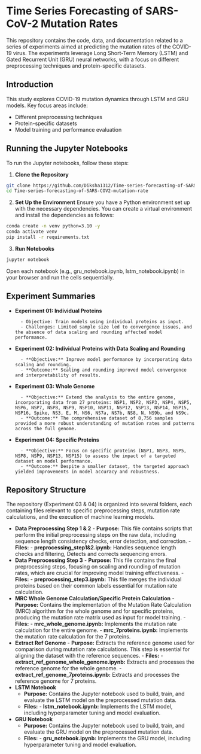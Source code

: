# Time Series Forecasting of SARS-CoV-2 Mutation Rates
This repository contains the code, data, and documentation related to a series of experiments aimed at predicting the mutation rates of the COVID-19 virus. The experiments leverage Long Short-Term Memory (LSTM) and Gated Recurrent Unit (GRU) neural networks, with a focus on different preprocessing techniques and protein-specific datasets.

## Introduction

This study explores COVID-19 mutation dynamics through LSTM and GRU models. Key focus areas include:

- Different preprocessing techniques
- Protein-specific datasets
- Model training and performance evaluation

## Running the Jupyter Notebooks
To run the Jupyter notebooks, follow these steps:
1. **Clone the Repository**
```bash
git clone https://github.com/Diksha1312/Time-series-forecasting-of-SARS-COV2-mutation-rates.git
cd Time-series-forecasting-of-SARS-COV2-mutation-rate
```
2. **Set Up the Environment**
Ensure you have a Python environment set up with the necessary dependencies. You can create a virtual environment and install the dependencies as follows:
```bash
conda create -n venv python=3.10 -y
conda activate venv
pip install -r requirements.txt
```
3. **Run Notebooks**
```bash
jupyter notebook
```
Open each notebook (e.g., gru_notebook.ipynb, lstm_notebook.ipynb) in your browser and run the cells sequentially.

## Experiment Summaries
- **Experiment 01: Individual Proteins**

        - Objective: Train models using individual proteins as input.
        - Challenges: Limited sample size led to convergence issues, and the absence of data scaling and rounding affected model performance.

- **Experiment 02: Individual Proteins with Data Scaling and Rounding**
  
        - **Objective:** Improve model performance by incorporating data scaling and rounding.
        - **Outcome:** Scaling and rounding improved model convergence and interpretability of results.

- **Experiment 03: Whole Genome**
  
        - **Objective:** Extend the analysis to the entire genome, incorporating data from 27 proteins: NSP1, NSP2, NSP3, NSP4, NSP5, NSP6, NSP7, NSP8, NSP9, NSP10, NSP11, NSP12, NSP13, NSP14, NSP15, NSP16, Spike, NS3, E, M, NS6, NS7a, NS7b, NS8, N, NS9b, and NS9c.
        - **Outcome:** The comprehensive dataset of 8,756 samples provided a more robust understanding of mutation rates and patterns across the full genome.

- **Experiment 04: Specific Proteins**
  
        - **Objective:** Focus on specific proteins (NSP1, NSP3, NSP5, NSP8, NSP9, NSP13, NSP15) to assess the impact of a targeted dataset on model performance.
        - **Outcome:** Despite a smaller dataset, the targeted approach yielded improvements in model accuracy and robustness.

## Repository Structure

The repository (Experiment 03 & 04) is organized into several folders, each containing files relevant to specific preprocessing steps, mutation rate calculations, and the execution of machine learning models.

- **Data Preprocessing Step 1 & 2**
      - **Purpose:** This file contains scripts that perform the initial preprocessing steps on the raw data, including sequence length consistency checks, error detection, and correction.
      - **Files:**
          - **preprocessing_step1&2.ipynb:** Handles sequence length checks and filtering, Detects and corrects sequencing errors.
- **Data Preprocessing Step 3**
      - **Purpose:** This file contains the final preprocessing steps, focusing on scaling and rounding of mutation rates, which are crucial for improving model training effectiveness.
      - **Files:**
          - **preprocessing_step3.ipynb:** This file merges the individual proteins based on their common labels essential for mutation rate calculation.
- **MRC Whole Genome Calculation/Specific Protein Calculation**
      - **Purpose:** Contains the implementation of the Mutation Rate Calculation (MRC) algorithm for the whole genome and for specific proteins, producing the mutation rate matrix used as input for model training.
      - **Files:**
          - **mrc_whole_genome.ipynb:** Implements the mutation rate calculation for the entire genome.
          - **mrc_7proteins.ipynb:** Implements the mutation rate calculation for the 7 proteins.
- **Extract Ref Genome**
      - **Purpose:** Extracts the reference genome used for comparison during mutation rate calculations. This step is essential for aligning the dataset with the reference sequences.
      - **Files:**
          - **extract_ref_genome_whole_genome.ipynb:** Extracts and processes the reference genome for the whole genome.
          - **extract_ref_genome_7proteins.ipynb:** Extracts and processes the reference genome for 7 proteins.
- **LSTM Notebook**
    - **Purpose:** Contains the Jupyter notebook used to build, train, and evaluate the LSTM model on the preprocessed mutation data.
    - **Files:**
          - **lstm_notebook.ipynb:** Implements the LSTM model, including hyperparameter tuning and model evaluation.
- **GRU Notebook**
    - **Purpose:** Contains the Jupyter notebook used to build, train, and evaluate the GRU model on the preprocessed mutation data.
    - **Files:**
          - **gru_notebook.ipynb:** Implements the GRU model, including hyperparameter tuning and model evaluation.


